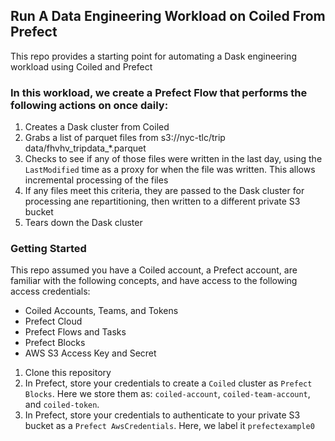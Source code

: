 ## Run A Data Engineering Workload on Coiled From Prefect

This repo provides a starting point for automating a Dask engineering workload using Coiled and Prefect

### In this workload, we create a Prefect Flow that performs the following actions on once daily:
1.  Creates a Dask cluster from Coiled 
2.  Grabs a list of parquet files from s3://nyc-tlc/trip data/fhvhv_tripdata_*.parquet  
3. Checks to see if any of those files were written in the last day, using the `LastModified` time as a proxy for when the file was written.  This allows incremental processing of the files
4. If any files meet this criteria, they are passed to the Dask cluster for processing ane repartitioning, then written to a different private S3 bucket
5. Tears down the Dask cluster



### Getting Started
This repo assumed you have a Coiled account, a Prefect account, are familiar with the following concepts, and have access to the following access credentials:

- Coiled Accounts, Teams, and Tokens 
- Prefect Cloud
- Prefect Flows and Tasks
- Prefect Blocks
- AWS S3 Access Key and Secret


1.  Clone this repository
2.  In Prefect, store your credentials to create a `Coiled` cluster as `Prefect Blocks`.  Here we store them as:  `coiled-account`, `coiled-team-account`, and `coiled-token`.
3.  In Prefect, store your credentials to authenticate to your private S3 bucket as a `Prefect AwsCredentials`.  Here, we label it `prefectexample0`
